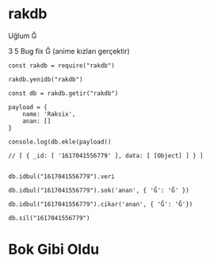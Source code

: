 # rakdb

Uğlum Ğ

3 5 Bug fix Ğ (anime kızları gerçektir)

```
const rakdb = require("rakdb")

rakdb.yenidb("rakdb")

const db = rakdb.getir("rakdb")

payload = {
    name: 'Raksix',
    anan: []
}

console.log(db.ekle(payload))

// [ { _id: [ '1617041556779' ], data: [ [Object] ] } ]


db.idbul("1617041556779").veri

db.idbul("1617041556779").sok('anan', { 'Ğ': 'Ğ' })

db.idbul("1617041556779").cikar('anan', { 'Ğ': 'Ğ'})

db.sil("1617041556779")

```

# Bok Gibi Oldu

